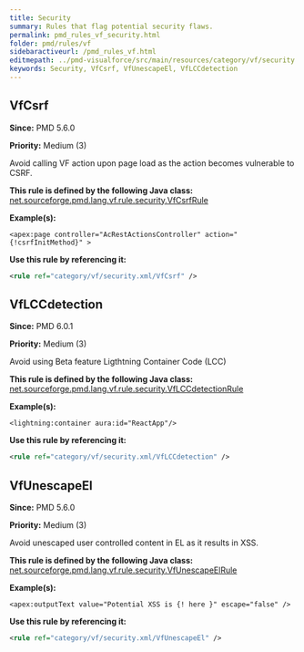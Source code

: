 ```yaml
---
title: Security
summary: Rules that flag potential security flaws.
permalink: pmd_rules_vf_security.html
folder: pmd/rules/vf
sidebaractiveurl: /pmd_rules_vf.html
editmepath: ../pmd-visualforce/src/main/resources/category/vf/security.xml
keywords: Security, VfCsrf, VfUnescapeEl, VfLCCdetection
---
```

## VfCsrf

**Since:** PMD 5.6.0

**Priority:** Medium (3)

Avoid calling VF action upon page load as the action becomes vulnerable to CSRF.

**This rule is defined by the following Java class:** [net.sourceforge.pmd.lang.vf.rule.security.VfCsrfRule](https://github.com/pmd/pmd/blob/master/pmd-visualforce/src/main/java/net/sourceforge/pmd/lang/vf/rule/security/VfCsrfRule.java)

**Example(s):**

``` vf
<apex:page controller="AcRestActionsController" action="{!csrfInitMethod}" >
```

**Use this rule by referencing it:**
``` xml
<rule ref="category/vf/security.xml/VfCsrf" />
```

## VfLCCdetection

**Since:** PMD 6.0.1

**Priority:** Medium (3)

Avoid using Beta feature Ligthtning Container Code (LCC)

**This rule is defined by the following Java class:** [net.sourceforge.pmd.lang.vf.rule.security.VfLCCdetectionRule](https://github.com/pmd/pmd/blob/master/pmd-visualforce/src/main/java/net/sourceforge/pmd/lang/vf/rule/security/VfLCCdetectionRule.java)

**Example(s):**

``` vf
<lightning:container aura:id="ReactApp"/>
```

**Use this rule by referencing it:**
``` xml
<rule ref="category/vf/security.xml/VfLCCdetection" />
```

## VfUnescapeEl

**Since:** PMD 5.6.0

**Priority:** Medium (3)

Avoid unescaped user controlled content in EL as it results in XSS.

**This rule is defined by the following Java class:** [net.sourceforge.pmd.lang.vf.rule.security.VfUnescapeElRule](https://github.com/pmd/pmd/blob/master/pmd-visualforce/src/main/java/net/sourceforge/pmd/lang/vf/rule/security/VfUnescapeElRule.java)

**Example(s):**

``` vf
<apex:outputText value="Potential XSS is {! here }" escape="false" />
```

**Use this rule by referencing it:**
``` xml
<rule ref="category/vf/security.xml/VfUnescapeEl" />
```

